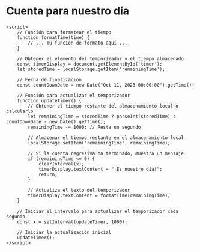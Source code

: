 <!DOCTYPE html>
<html>
<head>
    <title>Cuenta para nuestro día</title>
    <style>
        /* ... Tus estilos CSS aquí ... */
    </style>
</head>
<body>
    <h1>Cuenta para nuestro día</h1>
    <p id="timer"></p>

    <script>
        // Función para formatear el tiempo
        function formatTime(time) {
            // ... Tu función de formato aquí ...
        }

        // Obtener el elemento del temporizador y el tiempo almacenado
        const timerDisplay = document.getElementById('timer');
        let storedTime = localStorage.getItem('remainingTime');

        // Fecha de finalización
        const countDownDate = new Date("Oct 11, 2023 00:00:00").getTime();

        // Función para actualizar el temporizador
        function updateTimer() {
            // Obtener el tiempo restante del almacenamiento local o calcularlo
            let remainingTime = storedTime ? parseInt(storedTime) : countDownDate - new Date().getTime();
            remainingTime -= 1000; // Resta un segundo

            // Almacenar el tiempo restante en el almacenamiento local
            localStorage.setItem('remainingTime', remainingTime);

            // Si la cuenta regresiva ha terminado, muestra un mensaje
            if (remainingTime <= 0) {
                clearInterval(x);
                timerDisplay.textContent = "¡Es nuestro día!";
                return;
            }

            // Actualiza el texto del temporizador
            timerDisplay.textContent = formatTime(remainingTime);
        }

        // Iniciar el intervalo para actualizar el temporizador cada segundo
        const x = setInterval(updateTimer, 1000);

        // Iniciar la actualización inicial
        updateTimer();
    </script>
</body>
</html>
